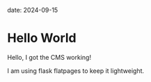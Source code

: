 date: 2024-09-15

# Hello World

Hello, I got the CMS working! 

I am using flask flatpages to keep it lightweight.